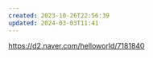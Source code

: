 ```yaml
---
created: 2023-10-26T22:56:39
updated: 2024-03-03T11:41
---
```

https://d2.naver.com/helloworld/7181840